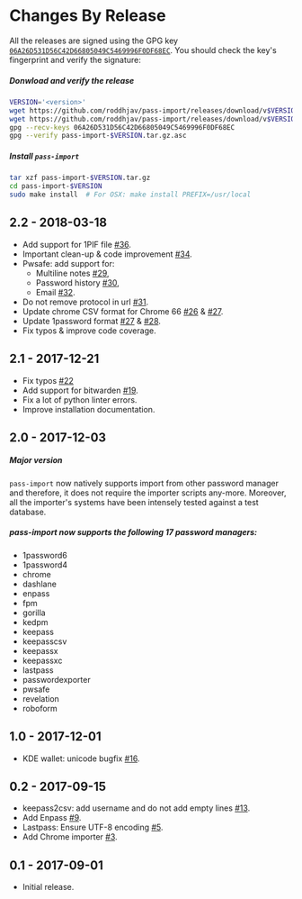 # Changes By Release

All the releases are signed using the GPG key
[`06A26D531D56C42D66805049C5469996F0DF68EC`](https://pujol.io/keys/). You should check the key's fingerprint and verify the signature:

##### Donwload and verify the release
```sh
VERSION='<version>'
wget https://github.com/roddhjav/pass-import/releases/download/v$VERSION/pass-import-$VERSION.tar.gz.asc
wget https://github.com/roddhjav/pass-import/releases/download/v$VERSION/pass-import-$VERSION.tar.gz
gpg --recv-keys 06A26D531D56C42D66805049C5469996F0DF68EC
gpg --verify pass-import-$VERSION.tar.gz.asc
```

##### Install `pass-import`
```sh
tar xzf pass-import-$VERSION.tar.gz
cd pass-import-$VERSION
sudo make install  # For OSX: make install PREFIX=/usr/local
```


## 2.2 - 2018-03-18

* Add support for 1PIF file [#36](https://github.com/roddhjav/pass-import/pull/36).
* Important clean-up & code improvement [#34](https://github.com/roddhjav/pass-import/pull/34).
* Pwsafe: add support for:
  - Multiline notes [#29](https://github.com/roddhjav/pass-import/pull/29),
  - Password history [#30](https://github.com/roddhjav/pass-import/pull/30),
  - Email [#32](https://github.com/roddhjav/pass-import/pull/32).
* Do not remove protocol in url [#31](https://github.com/roddhjav/pass-import/pull/31).
* Update chrome CSV format for Chrome 66 [#26](https://github.com/roddhjav/pass-import/pull/26) & [#27](https://github.com/roddhjav/pass-import/pull/27).
* Update 1password format [#27](https://github.com/roddhjav/pass-import/pull/27) & [#28](https://github.com/roddhjav/pass-import/pull/28).
* Fix typos & improve code coverage.

## 2.1 - 2017-12-21

* Fix typos [#22](https://github.com/roddhjav/pass-import/pull/22)
* Add support for bitwarden [#19](https://github.com/roddhjav/pass-import/pull/19).
* Fix a lot of python linter errors.
* Improve installation documentation.

## 2.0 - 2017-12-03

##### Major version
`pass-import` now natively supports import from other password manager and
therefore, it does not require the importer scripts any-more. Moreover, all the
importer's systems have been intensely tested against a test database.

##### pass-import now supports the following 17 password managers:
* 1password6
* 1password4
* chrome
* dashlane
* enpass
* fpm
* gorilla
* kedpm
* keepass
* keepasscsv
* keepassx
* keepassxc
* lastpass
* passwordexporter
* pwsafe
* revelation
* roboform

## 1.0 - 2017-12-01

* KDE wallet: unicode bugfix [#16](https://github.com/roddhjav/pass-import/pull/16).

## 0.2 - 2017-09-15

* keepass2csv: add username and do not add empty lines [#13](https://github.com/roddhjav/pass-import/pull/13).
* Add Enpass [#9](https://github.com/roddhjav/pass-import/pull/9).
* Lastpass: Ensure UTF-8 encoding [#5](https://github.com/roddhjav/pass-import/pull/5).
* Add Chrome importer [#3](https://github.com/roddhjav/pass-import/pull/3).

## 0.1 - 2017-09-01

* Initial release.
